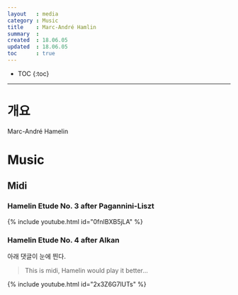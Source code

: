 ```yaml
---
layout   : media
category : Music
title    : Marc-André Hamlin
summary  : 
created  : 18.06.05
updated  : 18.06.05
toc      : true
---
```

* TOC
{:toc}

* * *

# 개요

Marc-André Hamelin

# Music

## Midi

### Hamelin Etude No. 3 after Pagannini-Liszt

{% include youtube.html id="0fnIBXB5jLA" %}

### Hamelin Etude No. 4 after Alkan

아래 댓글이 눈에 띈다.

> This is midi, Hamelin would play it better...

{% include youtube.html id="2x3Z6G7lUTs" %}